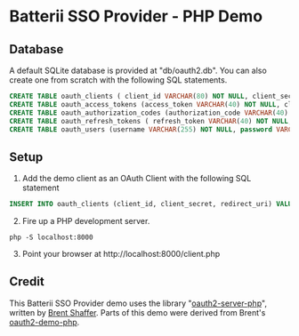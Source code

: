 Batterii SSO Provider - PHP Demo
=======================

Database
-----------------------
A default SQLite database is provided at "db/oauth2.db". You can also create one from scratch with the following SQL statements.

```sql
CREATE TABLE oauth_clients ( client_id VARCHAR(80) NOT NULL, client_secret VARCHAR(80) NOT NULL, redirect_uri VARCHAR(2000)  NOT NULL, CONSTRAINT client_id_pk PRIMARY KEY (client_id));
CREATE TABLE oauth_access_tokens (access_token VARCHAR(40) NOT NULL, client_id VARCHAR(80) NOT NULL, user_id VARCHAR(255), expires TIMESTAMP NOT NULL,scope VARCHAR(2000), CONSTRAINT access_token_pk PRIMARY KEY (access_token));
CREATE TABLE oauth_authorization_codes (authorization_code VARCHAR(40) NOT NULL, client_id VARCHAR(80) NOT NULL, user_id VARCHAR(255), redirect_uri VARCHAR(2000) NOT NULL, expires TIMESTAMP NOT NULL, scope VARCHAR(2000), CONSTRAINT auth_code_pk PRIMARY KEY (authorization_code));
CREATE TABLE oauth_refresh_tokens ( refresh_token VARCHAR(40) NOT NULL, client_id VARCHAR(80) NOT NULL, user_id VARCHAR(255), expires TIMESTAMP NOT NULL, scope VARCHAR(2000), CONSTRAINT refresh_token_pk PRIMARY KEY (refresh_token));
CREATE TABLE oauth_users (username VARCHAR(255) NOT NULL, password VARCHAR(2000), first_name VARCHAR(255), last_name VARCHAR(255), CONSTRAINT username_pk PRIMARY KEY (username));
```

Setup
-----------------------
1. Add the demo client as an OAuth Client with the following SQL statement

```sql
INSERT INTO oauth_clients (client_id, client_secret, redirect_uri) VALUES ("Batterii SSO", "ae033c5653e254aa8a0a53ed3c48e460", "http://localhost:8000/client.php");
```

2. Fire up a PHP development server.

``` php -S localhost:8000 ```

3. Point your browser at http://localhost:8000/client.php


Credit
-----------------------
This Batterii SSO Provider demo uses the library "[oauth2-server-php](https://github.com/bshaffer/oauth2-server-php)", written by [Brent Shaffer](https://github.com/bshaffer). Parts of this demo were derived from Brent's [oauth2-demo-php](https://github.com/bshaffer/oauth2-demo-php).